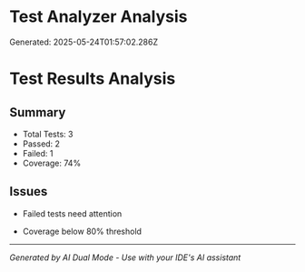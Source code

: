 # Test Analyzer Analysis
Generated: 2025-05-24T01:57:02.286Z

# Test Results Analysis

## Summary
- Total Tests: 3
- Passed: 2
- Failed: 1
- Coverage: 74%

## Issues
- Failed tests need attention

- Coverage below 80% threshold



---
*Generated by AI Dual Mode - Use with your IDE's AI assistant*
